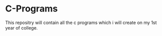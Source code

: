 # C-Programs
This repositry will contain all the c programs which i will create on my 1st year of college.

